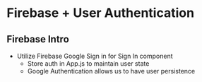 # Firebase + User Authentication

## Firebase Intro

- Utilize Firebase Google Sign in for Sign In component
    - Store auth in App.js to maintain user state
    - Google Authentication allows us to have user persistence

